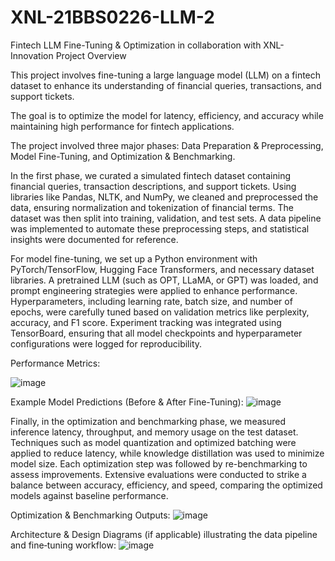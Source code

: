 # XNL-21BBS0226-LLM-2
Fintech LLM Fine-Tuning &amp; Optimization in collaboration with XNL-Innovation
Project Overview

This project involves fine-tuning a large language model (LLM) on a fintech dataset to enhance its understanding of financial queries, transactions, and support tickets.

The goal is to optimize the model for latency, efficiency, and accuracy while maintaining high performance for fintech applications.

The project involved three major phases: Data Preparation & Preprocessing, Model Fine-Tuning, and Optimization & Benchmarking.

In the first phase, we curated a simulated fintech dataset containing financial queries, transaction descriptions, and support tickets. Using libraries like Pandas, NLTK, and NumPy, we cleaned and preprocessed the data, ensuring normalization and tokenization of financial terms. The dataset was then split into training, validation, and test sets. A data pipeline was implemented to automate these preprocessing steps, and statistical insights were documented for reference.

For model fine-tuning, we set up a Python environment with PyTorch/TensorFlow, Hugging Face Transformers, and necessary dataset libraries. A pretrained LLM (such as OPT, LLaMA, or GPT) was loaded, and prompt engineering strategies were applied to enhance performance. Hyperparameters, including learning rate, batch size, and number of epochs, were carefully tuned based on validation metrics like perplexity, accuracy, and F1 score. Experiment tracking was integrated using TensorBoard, ensuring that all model checkpoints and hyperparameter configurations were logged for reproducibility.

Performance Metrics:

![image](https://github.com/user-attachments/assets/ddfb703b-4f3e-47d1-9b14-b4998ac72221)

 Example Model Predictions (Before & After Fine-Tuning):
 ![image](https://github.com/user-attachments/assets/e2b2acf0-f773-45b1-9542-65ef68e8a54c)


Finally, in the optimization and benchmarking phase, we measured inference latency, throughput, and memory usage on the test dataset. Techniques such as model quantization and optimized batching were applied to reduce latency, while knowledge distillation was used to minimize model size. Each optimization step was followed by re-benchmarking to assess improvements. Extensive evaluations were conducted to strike a balance between accuracy, efficiency, and speed, comparing the optimized models against baseline performance.

Optimization & Benchmarking Outputs:
![image](https://github.com/user-attachments/assets/ba41d6bd-af18-4040-afc0-0e4dd0ffff1c)


Architecture & Design Diagrams (if applicable) illustrating the data pipeline and fine‑tuning workflow:
![image](https://github.com/user-attachments/assets/ae306719-211e-4713-9bb6-c1cae19ff3a9)

